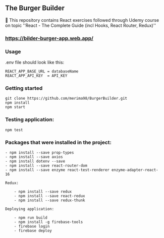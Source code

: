 ## The Burger Builder

📝 This repository contains React exercises followed through Udemy course on topic ''React - The Complete Guide (incl Hooks, React Router, Redux)''

### https://bilder-burger-app.web.app/

### Usage

.env file should look like this:

	REACT_APP_BASE_URL = databaseName
	REACT_APP_API_KEY  = API_KEY


### Getting started

	git clone https://github.com/merima98/BurgerBuilder.git
	npm install
	npm start
	
### Testing application:

	npm test

### Packages that were installed in the project:

	- npm install --save prop-types
	- npm install --save axios
	- npm install dotenv --save
	- npm install --save react-router-dom
	- npm install --save enzyme react-test-renderer enzyme-adapter-react-16 
	
	Redux:
	
		- npm install --save redux
		- npm install --save react-redux
	    - npm install --save redux-thunk
	
	Deploying application:
	
		- npm run build
		- npm install -g firebase-tools
		- firebase login
		- firebase deploy
